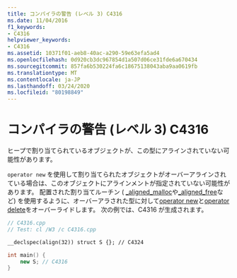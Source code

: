 ```yaml
---
title: コンパイラの警告 (レベル 3) C4316
ms.date: 11/04/2016
f1_keywords:
- C4316
helpviewer_keywords:
- C4316
ms.assetid: 10371f01-aeb8-40ac-a290-59e63efa5ad4
ms.openlocfilehash: 0d920cb3dc967854d1a507d06ce31fde6a670434
ms.sourcegitcommit: 857fa6b530224fa6c18675138043aba9aa0619fb
ms.translationtype: MT
ms.contentlocale: ja-JP
ms.lasthandoff: 03/24/2020
ms.locfileid: "80198849"
---
```

# <a name="compiler-warning-level-3-c4316"></a>コンパイラの警告 (レベル 3) C4316

ヒープで割り当てられているオブジェクトが、この型にアラインされていない可能性があります。

`operator new` を使用して割り当てられたオブジェクトがオーバーアラインされている場合は、このオブジェクトにアラインメントが指定されていない可能性があります。 配置された割り当てルーチン ( [_aligned_malloc](../../c-runtime-library/reference/aligned-malloc.md)や[_aligned_free](../../c-runtime-library/reference/aligned-free.md)など) を使用するように、オーバーアラされた型に対して[operator new](../../c-runtime-library/operator-new-crt.md)と[operator delete](../../c-runtime-library/operator-delete-crt.md)をオーバーライドします。 次の例では、C4316 が生成されます。

```cpp
// C4316.cpp
// Test: cl /W3 /c C4316.cpp

__declspec(align(32)) struct S {}; // C4324

int main() {
    new S; // C4316
}
```
